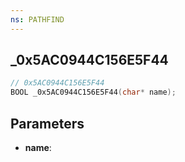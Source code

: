 ```yaml
---
ns: PATHFIND
---
```

## _0x5AC0944C156E5F44

```c
// 0x5AC0944C156E5F44
BOOL _0x5AC0944C156E5F44(char* name);
```

## Parameters
* **name**:
